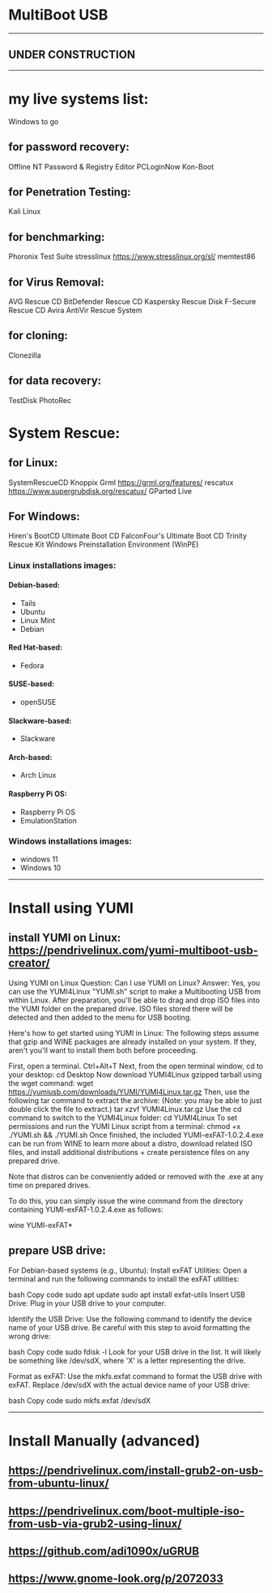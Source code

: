 # MultiBoot USB

---
## **UNDER CONSTRUCTION**
---

# my live systems list:

Windows to go

## for password recovery:

Offline NT Password & Registry Editor
PCLoginNow
Kon-Boot

## for Penetration Testing:

Kali Linux

## for benchmarking:

Phoronix Test Suite
stresslinux https://www.stresslinux.org/sl/
memtest86

## for Virus Removal:

AVG Rescue CD
BitDefender Rescue CD
Kaspersky Rescue Disk
F-Secure Rescue CD
Avira AntiVir Rescue System

## for cloning:

Clonezilla

## for data recovery:

TestDisk
PhotoRec

# System Rescue:

## for Linux:

SystemRescueCD
Knoppix
Grml https://grml.org/features/
rescatux https://www.supergrubdisk.org/rescatux/
GParted Live

## For Windows:

Hiren's BootCD
Ultimate Boot CD
FalconFour's Ultimate Boot CD
Trinity Rescue Kit
Windows Preinstallation Environment (WinPE)

### Linux installations images:

#### Debian-based:

- Tails
- Ubuntu
- Linux Mint
- Debian

#### Red Hat-based:

- Fedora

#### SUSE-based:

- openSUSE

#### Slackware-based:

- Slackware

#### Arch-based:

- Arch Linux

#### Raspberry Pi OS:

- Raspberry Pi OS
- EmulationStation

### Windows installations images:

- windows 11
- Windows 10

---

# Install using YUMI

## install YUMI on Linux: https://pendrivelinux.com/yumi-multiboot-usb-creator/

Using YUMI on Linux
Question: Can I use YUMI on Linux?
Answer: Yes, you can use the YUMI4Linux "YUMI.sh" script to make a Multibooting USB from within Linux. After preparation, you'll be able to drag and drop ISO files into the YUMI folder on the prepared drive. ISO files stored there will be detected and then added to the menu for USB booting.

Here's how to get started using YUMI in Linux:
The following steps assume that gzip and WINE packages are already installed on your system. If they, aren't you'll want to install them both before proceeding.

First, open a terminal. Ctrl+Alt+T
Next, from the open terminal window, cd to your desktop:
cd Desktop
Now download YUMI4Linux gzipped tarball using the wget command:
wget https://yumiusb.com/downloads/YUMI/YUMI4Linux.tar.gz
Then, use the following tar command to extract the archive:
(Note: you may be able to just double click the file to extract.)
tar xzvf YUMI4Linux.tar.gz
Use the cd command to switch to the YUMI4Linux folder:
cd YUMI4Linux
To set permissions and run the YUMI Linux script from a terminal:
chmod +x ./YUMI.sh && ./YUMI.sh
Once finished, the included YUMI-exFAT-1.0.2.4.exe can be run from WINE to learn more about a distro, download related ISO files, and install additional distributions + create persistence files on any prepared drive.

Note that distros can be conveniently added or removed with the .exe at any time on prepared drives.

To do this, you can simply issue the wine command from the directory containing YUMI-exFAT-1.0.2.4.exe as follows:

wine YUMI-exFAT\*

## prepare USB drive:

For Debian-based systems (e.g., Ubuntu):
Install exFAT Utilities:
Open a terminal and run the following commands to install the exFAT utilities:

bash
Copy code
sudo apt update
sudo apt install exfat-utils
Insert USB Drive:
Plug in your USB drive to your computer.

Identify the USB Drive:
Use the following command to identify the device name of your USB drive. Be careful with this step to avoid formatting the wrong drive:

bash
Copy code
sudo fdisk -l
Look for your USB drive in the list. It will likely be something like /dev/sdX, where 'X' is a letter representing the drive.

Format as exFAT:
Use the mkfs.exfat command to format the USB drive with exFAT. Replace /dev/sdX with the actual device name of your USB drive:

bash
Copy code
sudo mkfs.exfat /dev/sdX

---

# Install Manually (advanced)

## https://pendrivelinux.com/install-grub2-on-usb-from-ubuntu-linux/

## https://pendrivelinux.com/boot-multiple-iso-from-usb-via-grub2-using-linux/

## https://github.com/adi1090x/uGRUB

## https://www.gnome-look.org/p/2072033